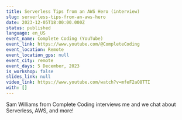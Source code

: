 ```yaml
---
title: Serverless Tips from an AWS Hero (interview)
slug: serverless-tips-from-an-aws-hero
date: 2023-12-05T18:00:00.000Z
status: published
language: en_US
event_name: Complete Coding (YouTube)
event_link: https://www.youtube.com/@CompleteCoding
event_location: Remote
event_location_gps: null
event_city: remote
event_days: 5 December, 2023
is_workshop: false
slides_link: null
video_link: https://www.youtube.com/watch?v=mfeF2aO8TTI
with: []
---
```


Sam Williams from Complete Coding interviews me and we chat about Serverless, AWS, and more!